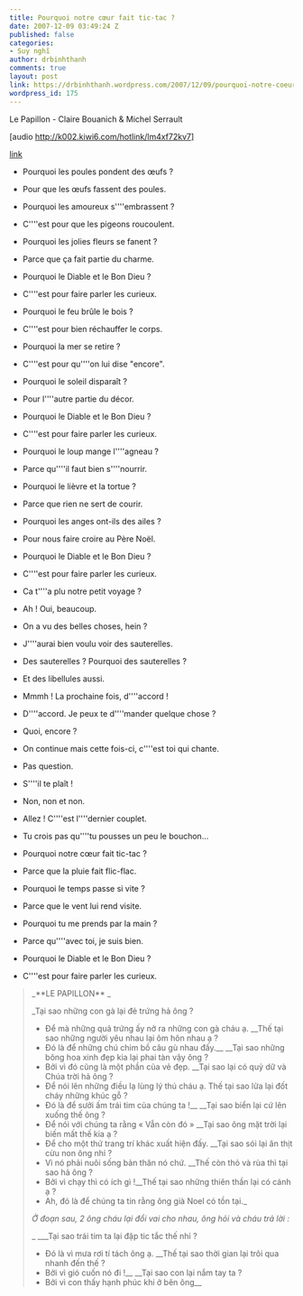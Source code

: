 ```yaml
---
title: Pourquoi notre cœur fait tic-tac ?
date: 2007-12-09 03:49:24 Z
published: false
categories:
- Suy nghĩ
author: drbinhthanh
comments: true
layout: post
link: https://drbinhthanh.wordpress.com/2007/12/09/pourquoi-notre-coeur-fait-tic-tac/
wordpress_id: 175
---
```


Le Papillon - Claire Bouanich & Michel Serrault

[audio http://k002.kiwi6.com/hotlink/lm4xf72kv7]

[link](http://kiwi6.com/file/lm4xf72kv7)

- Pourquoi les poules pondent des œufs ?
- Pour que les œufs fassent des poules.
- Pourquoi les amoureux s''''embrassent ?
- C''''est pour que les pigeons roucoulent.
- Pourquoi les jolies fleurs se fanent ?
- Parce que ça fait partie du charme.
- Pourquoi le Diable et le Bon Dieu ?
- C''''est pour faire parler les curieux.

- Pourquoi le feu brûle le bois ?
- C''''est pour bien réchauffer le corps.
- Pourquoi la mer se retire ?
- C''''est pour qu''''on lui dise "encore".
- Pourquoi le soleil disparaît ?
- Pour l''''autre partie du décor.
- Pourquoi le Diable et le Bon Dieu ?
- C''''est pour faire parler les curieux.

- Pourquoi le loup mange l''''agneau ?
- Parce qu''''il faut bien s''''nourrir.
- Pourquoi le lièvre et la tortue ?
- Parce que rien ne sert de courir.
- Pourquoi les anges ont-ils des ailes ?
- Pour nous faire croire au Père Noël.
- Pourquoi le Diable et le Bon Dieu ?
- C''''est pour faire parler les curieux.
- Ca t''''a plu notre petit voyage ?
- Ah ! Oui, beaucoup.
- On a vu des belles choses, hein ?
- J''''aurai bien voulu voir des sauterelles.
- Des sauterelles ? Pourquoi des sauterelles ?
- Et des libellules aussi.
- Mmmh ! La prochaine fois, d''''accord !
- D''''accord. Je peux te d''''mander quelque chose ?
- Quoi, encore ?
- On continue mais cette fois-ci, c''''est toi qui chante.
- Pas question.
- S''''il te plaît !
- Non, non et non.
- Allez ! C''''est l''''dernier couplet.
- Tu crois pas qu''''tu pousses un peu le bouchon...

- Pourquoi notre cœur fait tic-tac ?
- Parce que la pluie fait flic-flac.
- Pourquoi le temps passe si vite ?
- Parce que le vent lui rend visite.
- Pourquoi tu me prends par la main ?
- Parce qu''''avec toi, je suis bien.
- Pourquoi le Diable et le Bon Dieu ?
- C''''est pour faire parler les curieux.


<blockquote>_**LE PAPILLON** _

_Tại sao những con gà lại đẻ trứng hả ông ?
- Để mà những quả trứng ấy nở ra những con gà cháu ạ.
__Thế tại sao những người yêu nhau lại ôm hôn nhau ạ ?
- Đó là để những chú chim bồ câu gù nhau đấy.__
__Tại sao những bông hoa xinh đẹp kia lại phai tàn vậy ông ?
- Bởi vì đó cũng là một phần của vẻ đẹp.
__Tại sao lại có quỷ dữ và Chúa trời hả ông ?
- Để nói lên những điều lạ lùng lý thú cháu ạ.
Thế tại sao lửa lại đốt cháy những khúc gỗ ?
- Đó là để sưởi ấm trái tim của chúng ta !__
__Tại sao biển lại cứ lên xuống thế ông ?
- Để nói với chúng ta rằng « Vẫn còn đó »
__Tại sao ông mặt trời lại biến mất thế kia ạ ?
- Để cho một thứ trang trí khác xuất hiện đấy.
__Tại sao sói lại ăn thịt cừu non ông nhỉ ?
- Vì nó phải nuôi sống bản thân nó chứ.
__Thế còn thỏ và rùa thì tại sao hả ông ?
- Bởi vì chạy thì có ích gì !__Thế tại sao những thiên thần lại có cánh ạ ?
- Ah, đó là để chúng ta tin rằng ông già Noel có tồn tại._

_Ở đoạn sau, 2 ông cháu lại đổi vai cho nhau, ông hỏi và cháu trả lời :_

_ ___Tại sao trái tim ta lại đập tic tắc thế nhỉ ?
- Đó là vì mưa rơi tí tách ông ạ.
__Thế tại sao thời gian lại trôi qua nhanh đến thế ?
- Bởi vì gió cuốn nó đi !__
__Tại sao con lại nắm tay ta ?
- Bởi vì con thấy hạnh phúc khi ở bên ông__</blockquote>

